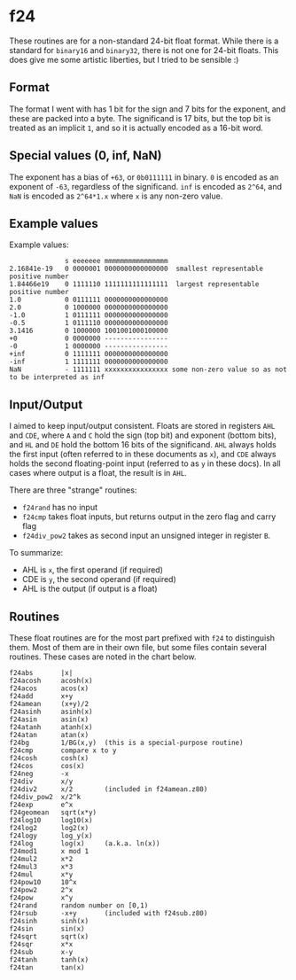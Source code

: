 # f24
These routines are for a non-standard 24-bit float format. While there is a
standard for `binary16` and `binary32`, there is not one for 24-bit floats.
This does give me some artistic liberties, but I tried to be sensible :)

## Format
The format I went with has 1 bit for the sign and 7 bits for the exponent, and
these are packed into a byte. The significand is 17 bits, but the top bit
is treated as an implicit `1`, and so it is actually encoded as a 16-bit word.

## Special values (0, inf, NaN)
The exponent has a bias of `+63`, or `0b0111111` in binary. `0` is encoded as an
exponent of `-63`, regardless of the significand. `inf` is encoded as `2^64`,
and `NaN` is encoded as `2^64*1.x` where `x` is any non-zero value.

## Example values
Example values:
```
              s eeeeeee mmmmmmmmmmmmmmmm
2.16841e-19   0 0000001 0000000000000000  smallest representable positive number
1.84466e19    0 1111110 1111111111111111  largest representable positive number
1.0           0 0111111 0000000000000000
2.0           0 1000000 0000000000000000
-1.0          1 0111111 0000000000000000
-0.5          1 0111110 0000000000000000
3.1416        0 1000000 1001001000100000
+0            0 0000000 ----------------
-0            1 0000000 ----------------
+inf          0 1111111 0000000000000000
-inf          1 1111111 0000000000000000
NaN           - 1111111 xxxxxxxxxxxxxxxx some non-zero value so as not to be interpreted as inf
```

## Input/Output
I aimed to keep input/output consistent. Floats are stored in registers `AHL`
and `CDE`, where `A` and `C` hold the sign (top bit) and exponent (bottom bits),
and `HL` and `DE` hold the bottom 16 bits of the significand. `AHL` always holds
the first input (often referred to in these documents as `x`), and `CDE` always
holds the second floating-point input (referred to as `y` in these docs). In all
cases where output is a float, the result is in `AHL`.

There are three "strange" routines:
* `f24rand` has no input
* `f24cmp` takes float inputs, but returns output in the zero flag and carry flag
* `f24div_pow2` takes as second input an unsigned integer in register `B`.

To summarize:
*  AHL is `x`, the first operand (if required)
*  CDE is `y`, the second operand (if required)
*  AHL is the output (if output is a float)


## Routines
These float routines are for the most part prefixed with `f24` to distinguish
them. Most of them are in their own file, but some files contain several
routines. These cases are noted in the chart below.

```
f24abs       |x|
f24acosh     acosh(x)
f24acos      acos(x)
f24add       x+y
f24amean     (x+y)/2
f24asinh     asinh(x)
f24asin      asin(x)
f24atanh     atanh(x)
f24atan      atan(x)
f24bg        1/BG(x,y)  (this is a special-purpose routine)
f24cmp       compare x to y
f24cosh      cosh(x)
f24cos       cos(x)
f24neg       -x
f24div       x/y
f24div2      x/2        (included in f24amean.z80)
f24div_pow2  x/2^k
f24exp       e^x
f24geomean   sqrt(x*y)
f24log10     log10(x)
f24log2      log2(x)
f24logy      log_y(x)
f24log       log(x)     (a.k.a. ln(x))
f24mod1      x mod 1
f24mul2      x*2
f24mul3      x*3
f24mul       x*y
f24pow10     10^x
f24pow2      2^x
f24pow       x^y
f24rand      random number on [0,1)
f24rsub      -x+y       (included with f24sub.z80)
f24sinh      sinh(x)
f24sin       sin(x)
f24sqrt      sqrt(x)
f24sqr       x*x
f24sub       x-y
f24tanh      tanh(x)
f24tan       tan(x)
```
